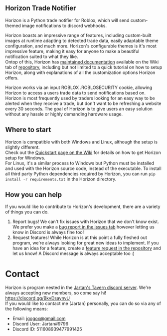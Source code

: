 ## Horizon Trade Notifier  
Horizon is a Python trade notifier for Roblox, which will send custom-themed image notifications to discord webhooks.  
  
Horizon boasts an impressive range of features, including custom-built images at runtime adapting to detected trade data, easily adaptable theme configuration, and much more. 
Horizon's configurable themes is it's most impressive feature, making it easy for anyone to make a beautiful notification suited to what they like.  
Ontop of this, Horizon has [maintained documentation](https://github.com/JartanFTW/Trade-Notifier/wiki) available on the Wiki tab of [repository](https://github.com/JartanFTW/Trade-Notifier), including but not limited to a quick tutorial on how to setup Horizon, along with explanations of all the customization options Horizon offers.  
  
Horizon works via an input ROBLOX .ROBLOSECURITY cookie, allowing Horizon to access a users trade data to send notifications based on.  
Horizon is most frequently used by traders looking for an easy way to be alerted when they receive a trade, but don't want to be refreshing a website every 30 seconds. The goal of Horizon is to give users an easy solution without any hassle or highly demanding hardware usage.  
  
## Where to start  
Horizon is compatible with both Windows and Linux, although the setup is slightly different.  
Check out the [Quickstart page on the Wiki](https://github.com/JartanFTW/Trade-Notifier/wiki/Quickstart) for details on how to get Horizon setup for Windows.  
For Linux, it's a similar process to Windows but Python must be installed and used with the Horizon source code, instead of the executable. To install all third party Python dependencies required by Horizon, you can run `pip install -r requirements.txt` in the Horizon directory.   
  
## How you can help
If you would like to contribute to Horizon's development, there are a variety of things you can do.  
1. Report bugs! We can't fix issues with Horizon that we don't know exist. We prefer you make a [bug report in the issues tab](https://github.com/JartanFTW/Trade-Notifier/issues) however letting us know in Discord is always fine too!  
2. Request features! While Horizon is at this point a fully fleshed out program, we're always looking for great new ideas to implement. If you have an idea for a feature, create a [feature request in the repository](https://github.com/JartanFTW/Trade-Notifier/issues) and let us know! A Discord message is always acceptable too :)  
  
# Contact
Horizon is program nested in the [Jartan's Tavern discord server](https://discord.gg/BkvDsaynvU). We're always accepting new members, so come say hi! https://discord.gg/BkvDsaynvU  
If you would like to contact me (Jartan) personally, you can do so via any of the following means:  
* Email: jgogox@gmail.com  
* Discord User: Jartan#9796  
* Discord ID: 511608939477991425  
